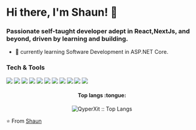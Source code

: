 # Hi there, I'm Shaun! 👋

<h3>Passionate self-taught developer adept in React,NextJs, and beyond, driven by learning and building.

</h3>

- 🌱 currently learning Software Development in ASP.NET Core.

### Tech & Tools 
<img src="https://img.shields.io/badge/-C%23-black?style=for-the-badge&logo=c-sharp&logoColor=green"/>
<img src = "https://img.shields.io/badge/-HTML5-E34F26?style=flat&logo=html5&logoColor=white"> 
<img src="https://img.shields.io/badge/-JavaScript-eed718?style=flat&logo=javascript&logoColor=ffffff">
<img src="https://img.shields.io/badge/-React-000000?style=flat&logo=react&logoColor=00c8ff">
<img src="https://img.shields.io/badge/-MySQL-F29111?style=flat&logo=mysql&logoColor=FFFFFF">
<img src="https://img.shields.io/badge/-Express.js-787878?style=flat">
<img src="http://img.shields.io/badge/-Git-F1502F?style=flat&logo=git&logoColor=FFFFFF">
<img src="http://img.shields.io/badge/-Github-000000?style=flat&logo=github&logoColor=FFFFFF">
<img src="http://img.shields.io/badge/-VS%20Code-007ACC?style=flat&logo=visual%20studio%20code&logoColor=white">
<img src="http://img.shields.io/badge/-Heroku-430098?style=flat&logo=heroku&logoColor=white">
<img src="http://img.shields.io/badge/-Vercel-black?style=flat&logo=vercel&logoColor=white">

<h4 align="center">Top langs :tongue:</h4>

<p align="center"><img src="https://github-readme-stats.vercel.app/api/top-langs/?username=QyperXit&langs_count=10&theme=tokyonight&layout=compact" alt="QyperXit :: Top Langs" /></p>


⭐️ From [Shaun](https://github.com/qyperxit)
